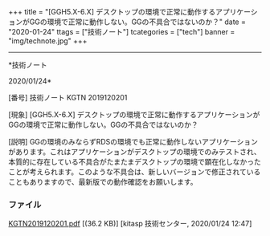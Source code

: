 ﻿+++
title = "[GGH5.X-6.X] デスクトップの環境で正常に動作するアプリケーションがGGの環境で正常に動作しない。GGの不具合ではないのか？"
date = "2020-01-24"
ttags = ["技術ノート"]
tcategories = ["tech"]
banner = "img/technote.jpg"
+++

-----------------------------------------------------------------------------------------------------------------------------

*技術ノート

2020/01/24*


[番号]
技術ノート KGTN 2019120201

[現象]
[GGH5.X-6.X]
デスクトップの環境で正常に動作するアプリケーションがGGの環境で正常に動作しない。GGの不具合ではないのか？

[説明]
GGの環境のみならずRDSの環境でも正常に動作しないアプリケーションがあります。これはアプリケーションがデスクトップの環境でのみテストされ、本質的に存在している不具合がたまたまデスクトップの環境で顕在化しなかったことが考えられます。このような不具合は、新しいバージョンで修正されていることもありますので、最新版での動作確認をお願いします。


### ファイル

 
 


[KGTN2019120201.pdf](http://techreport.kitasp.net/attachments/download/4437/KGTN2019120201.pdf)
 [(36.2 KB)] [kitasp 技術センター, 2020/01/24
12:47]


 


 

